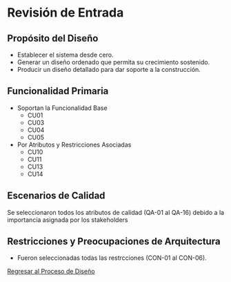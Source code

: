 # Revisión de Entrada

## Propósito del Diseño

- Establecer el sistema desde cero.
- Generar un diseño ordenado que permita su crecimiento sostenido.
- Producir un diseño detallado para dar soporte a la construcción.

## Funcionalidad Primaria

- Soportan la Funcionalidad Base
  - CU01
  - CU03
  - CU04
  - CU05
- Por Atributos y Restricciones Asociadas
  - CU10
  - CU11
  - CU13
  - CU14

## Escenarios de Calidad

Se seleccionaron todos los atributos de calidad (QA-01 al QA-16) debido a la importancia asignada por los stakeholders

## Restricciones y Preocupaciones de Arquitectura

- Fueron seleccionadas todas las restrcciones (CON-01 al CON-06).

[Regresar al Proceso de Diseño](../ProcesoDeDiseño.md)